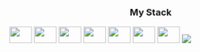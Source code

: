 <h3 style="text-align:center;">My Stack</h3>

<div style="display: inline-block;">
<img src="https://cdn.jsdelivr.net/gh/devicons/devicon/icons/laravel/laravel-plain.svg" height="30" width="40"/>
<img src="https://cdn.jsdelivr.net/gh/devicons/devicon/icons/php/php-original.svg" height="30" width="40"/>
<img src="https://cdn.jsdelivr.net/gh/devicons/devicon/icons/bootstrap/bootstrap-original.svg" height="30" width="40"/>  
<img src="https://cdn.jsdelivr.net/gh/devicons/devicon/icons/css3/css3-original.svg" height="30" width="40"/>
<img src="https://cdn.jsdelivr.net/gh/devicons/devicon/icons/git/git-original-wordmark.svg" height="30" width="40"/>
<img src="https://cdn.jsdelivr.net/gh/devicons/devicon/icons/html5/html5-original.svg" height="30" width="40"/>
<img src="https://cdn.jsdelivr.net/gh/devicons/devicon/icons/mysql/mysql-original-wordmark.svg" height="30" width="40"/>
 <img src="https://cdn.jsdelivr.net/gh/devicons/devicon/icons/vuejs/vuejs-original.svg" />
</div>  
